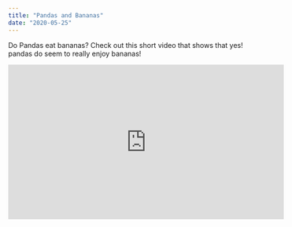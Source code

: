 ```yaml
---
title: "Pandas and Bananas"
date: "2020-05-25"
---
```


Do Pandas eat bananas? Check out this short video that shows that yes! pandas do seem to really enjoy bananas!

<iframe width="560" height="315" src="https://www.youtube.com/embed/4SZl1r2O_bY" frameborder="0" allowfullscreen></iframe>
